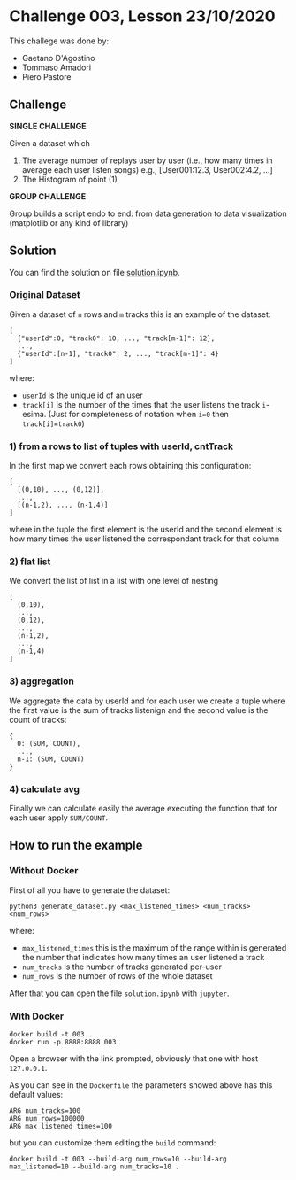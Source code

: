 # Challenge 003, Lesson 23/10/2020
This challege was done by:
* Gaetano D'Agostino
* Tommaso Amadori
* Piero Pastore
## Challenge
**SINGLE CHALLENGE**

Given a dataset which
1. The average number of replays user by user (i.e., how many times
in average each user listen songs)
e.g., [User001:12.3, User002:4.2, ...]
1. The Histogram of point (1)

**GROUP CHALLENGE**

Group builds a script endo to end: from data generation to data visualization (matplotlib or any kind of library)

## Solution
You can find the solution on file [solution.ipynb](solution.ipynb).
### Original Dataset
Given a dataset of `n` rows and `m` tracks this is an example of the dataset:
```
[
  {"userId":0, "track0": 10, ..., "track[m-1]": 12},
  ...,
  {"userId":[n-1], "track0": 2, ..., "track[m-1]": 4}
]
```
where:
* `userId` is the unique id of an user
* `track[i]` is the number of the times that the user listens the track `i`-esima. (Just for completeness of notation when `i=0` then `track[i]=track0`)

### 1) from a rows to list of tuples with userId, cntTrack
In the first map we convert each rows obtaining this configuration:
```
[
  [(0,10), ..., (0,12)],
  ...,
  [(n-1,2), ..., (n-1,4)]
]
```
where in the tuple the first element is the userId and the second element is how many times the user listened the correspondant track for that column

### 2) flat list
We convert the list of list in a list with one level of nesting
```
[
  (0,10),
  ...,
  (0,12),
  ...,
  (n-1,2),
  ...,
  (n-1,4)
]
```
### 3) aggregation
We aggregate the data by userId and for each user we create a tuple where the first value is the sum of tracks listenign and the second value is the count of tracks:
```
{
  0: (SUM, COUNT),
  ...,
  n-1: (SUM, COUNT)
}
```

### 4) calculate avg
Finally we can calculate easily the average executing the function that for each user apply `SUM/COUNT`.

## How to run the example
### Without Docker
First of all you have to generate the dataset:
```
python3 generate_dataset.py <max_listened_times> <num_tracks> <num_rows>
```
where:
* `max_listened_times` this is the maximum of the range within is generated the number that indicates how many times an user listened a track
* `num_tracks` is the number of tracks generated per-user
* `num_rows` is the number of rows of the whole dataset

After that you can open the file `solution.ipynb` with `jupyter`.
### With Docker
```
docker build -t 003 .
docker run -p 8888:8888 003
```

Open a browser with the link prompted, obviously that one with host `127.0.0.1`.

As you can see in the `Dockerfile` the parameters showed above has this default values:
```
ARG num_tracks=100
ARG num_rows=100000
ARG max_listened_times=100
```
but you can customize them editing the `build` command:
```
docker build -t 003 --build-arg num_rows=10 --build-arg max_listened=10 --build-arg num_tracks=10 .
```

